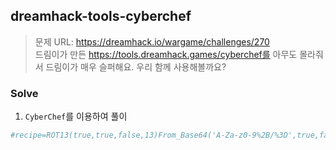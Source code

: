## dreamhack-tools-cyberchef

> 문제 URL: https://dreamhack.io/wargame/challenges/270  
> 드림이가 만든 https://tools.dreamhack.games/cyberchef를 아무도 몰라줘서 드림이가 매우 슬퍼해요. 우리 함께 사용해볼까요?

### Solve

1. `CyberChef`를 이용하여 풀이

```bash
#recipe=ROT13(true,true,false,13)From_Base64('A-Za-z0-9%2B/%3D',true,false)Rail_Fence_Cipher_Decode(2,0)&input=RVVnNU1KQXlZSjlmWUo1aU1LcWlvMjlpVksxVkwyV2xuVE0wbzNBeUwyRWxxM3EzcWxSdQ
```
